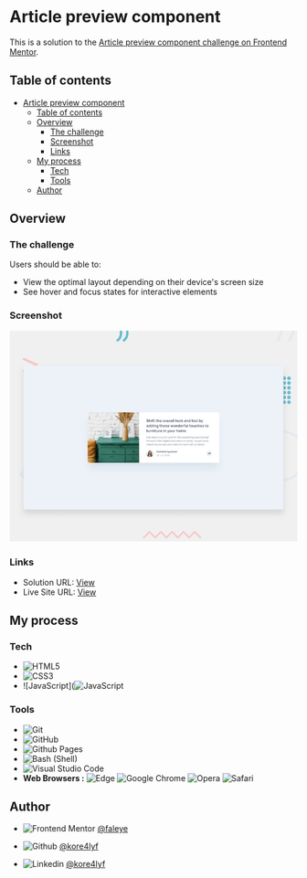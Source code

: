 # Article preview component
This is a solution to the [Article preview component challenge on Frontend Mentor](https://www.frontendmentor.io/challenges/article-preview-component-dYBN_pYFT/hub). 





## Table of contents
- [Article preview component](#article-preview-component)
  - [Table of contents](#table-of-contents)
  - [Overview](#overview)
    - [The challenge](#the-challenge)
    - [Screenshot](#screenshot)
    - [Links](#links)
  - [My process](#my-process)
    - [Tech](#tech)
    - [Tools](#tools)
  - [Author](#author)
  




## Overview
### The challenge
Users should be able to:
- View the optimal layout depending on their device's screen size
- See hover and focus states for interactive elements



### Screenshot
![Design preview for the Article preview component coding challenge](./design/desktop-preview.jpg)



### Links
- Solution URL: [View](./index.html)
- Live Site URL: [View](https://kore4lyf.github.io/frontend_mentor/article-preview-component/)





## My process
### Tech 
- ![HTML5](https://img.shields.io/badge/html5-%23E34F26.svg?style=for-the-badge&logo=html5&logoColor=white)   
- ![CSS3](https://img.shields.io/badge/css3-%231572B6.svg?style=for-the-badge&logo=css3&logoColor=white) 
- ![JavaScript](![JavaScript](https://img.shields.io/badge/javascript-%23323330.svg?style=for-the-badge&logo=javascript&logoColor=%23F7DF1E)




### Tools
- ![Git](https://img.shields.io/badge/git-%23F05033.svg?style=for-the-badge&logo=git&logoColor=white)
- ![GitHub](https://img.shields.io/badge/github-%23121011.svg?style=for-the-badge&logo=github&logoColor=white)
-  ![Github Pages](https://img.shields.io/badge/github%20pages-121013?style=for-the-badge&logo=github&logoColor=white)
- ![Bash (Shell)](https://img.shields.io/badge/Terminal-%23121011.svg?style=for-the-badge&logo=gnu-bash&logoColor=white)  
- ![Visual Studio Code](https://img.shields.io/badge/Visual%20Studio%20Code-0078d7.svg?style=for-the-badge&logo=visual-studio-code&logoColor=white)
- **Web Browsers :**
![Edge](https://img.shields.io/badge/Edge-0078D7?style=for-the-badge&logo=Microsoft-edge&logoColor=white)   ![Google Chrome](https://img.shields.io/badge/Google%20Chrome-4285F4?style=for-the-badge&logo=GoogleChrome&logoColor=white)  ![Opera](https://img.shields.io/badge/Opera-FF1B2D?style=for-the-badge&logo=Opera&logoColor=white)   ![Safari](https://img.shields.io/badge/Safari-000000?style=for-the-badge&logo=Safari&logoColor=white)





## Author
- ![Frontend Mentor](https://img.shields.io/badge/FEM%20Profile-f8f9f8?style=for-the-badge&logo=Frontend-Mentor&logoColor=black) [@faleye](https://www.frontendmentor.io/profile/faleye)

- ![Github](https://img.shields.io/badge/Github%20Profile-131313?style=for-the-badge&logo=github&logoColor=white) [@kore4lyf](https://www.github.com/kore4lyf)

- ![Linkedin](https://img.shields.io/badge/linkedin%20Profile-%2300acee.svg?color=405DE6&style=for-the-badge&logo=linkedin&logoColor=white)  [@kore4lyf](https://www.linkedin.com/in/kore4lyf)

